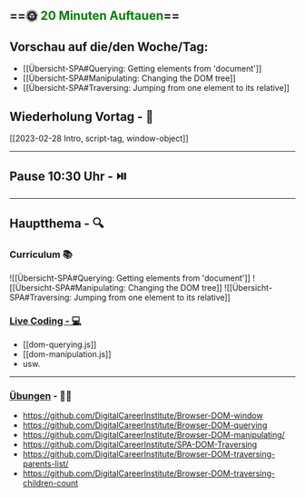 ## ==🌞 <font style="color:green">20 Minuten Auftauen</font>==

## Vorschau auf die/den Woche/Tag:

- [[Übersicht-SPA#Querying: Getting elements from 'document']]
- [[Übersicht-SPA#Manipulating: Changing the DOM tree]]
- [[Übersicht-SPA#Traversing: Jumping from one element to its relative]]
## Wiederholung Vortag  - 📖

[[2023-02-28 Intro, script-tag, window-object]]

---

## Pause 10:30 Uhr - ⏯️

---

## Hauptthema - 🔍

### Curriculum 📚

![[Übersicht-SPA#Querying: Getting elements from 'document']]
![[Übersicht-SPA#Manipulating: Changing the DOM tree]]
![[Übersicht-SPA#Traversing: Jumping from one element to its relative]]


### [Live Coding -  💻](https://github.com/FBW-WD-22-D07/Single-Page-Application-SPA/tree/main)

-   [[dom-querying.js]]
-   [[dom-manipulation.js]]
-   usw.

---

### [Übungen](https://classroom.github.com/classrooms/113973596-fbw-wd-22-d07-ubungsaufgaben) - 🏋️‍♂️

- https://github.com/DigitalCareerInstitute/Browser-DOM-window
- https://github.com/DigitalCareerInstitute/Browser-DOM-querying
- https://github.com/DigitalCareerInstitute/Browser-DOM-manipulating/
- https://github.com/DigitalCareerInstitute/SPA-DOM-Traversing  
- https://github.com/DigitalCareerInstitute/Browser-DOM-traversing-parents-list/  
- https://github.com/DigitalCareerInstitute/Browser-DOM-traversing-children-count
